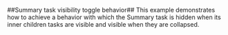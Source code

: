 ##Summary task visibility toggle behavior##
This example demonstrates how to achieve a behavior with which the Summary task is hidden when its inner children tasks are visible and visible when they are collapsed.